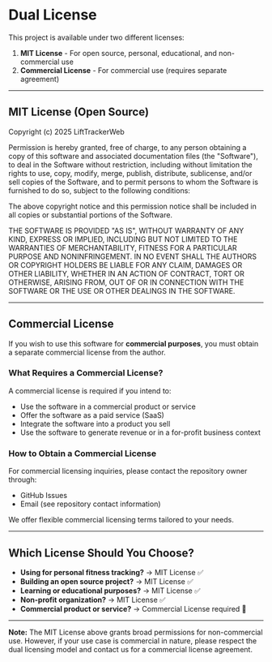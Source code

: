 # Dual License

This project is available under two different licenses:

1. **MIT License** - For open source, personal, educational, and non-commercial use
2. **Commercial License** - For commercial use (requires separate agreement)

---

## MIT License (Open Source)

Copyright (c) 2025 LiftTrackerWeb

Permission is hereby granted, free of charge, to any person obtaining a copy
of this software and associated documentation files (the "Software"), to deal
in the Software without restriction, including without limitation the rights
to use, copy, modify, merge, publish, distribute, sublicense, and/or sell
copies of the Software, and to permit persons to whom the Software is
furnished to do so, subject to the following conditions:

The above copyright notice and this permission notice shall be included in all
copies or substantial portions of the Software.

THE SOFTWARE IS PROVIDED "AS IS", WITHOUT WARRANTY OF ANY KIND, EXPRESS OR
IMPLIED, INCLUDING BUT NOT LIMITED TO THE WARRANTIES OF MERCHANTABILITY,
FITNESS FOR A PARTICULAR PURPOSE AND NONINFRINGEMENT. IN NO EVENT SHALL THE
AUTHORS OR COPYRIGHT HOLDERS BE LIABLE FOR ANY CLAIM, DAMAGES OR OTHER
LIABILITY, WHETHER IN AN ACTION OF CONTRACT, TORT OR OTHERWISE, ARISING FROM,
OUT OF OR IN CONNECTION WITH THE SOFTWARE OR THE USE OR OTHER DEALINGS IN THE
SOFTWARE.

---

## Commercial License

If you wish to use this software for **commercial purposes**, you must obtain a separate commercial license from the author.

### What Requires a Commercial License?

A commercial license is required if you intend to:
- Use the software in a commercial product or service
- Offer the software as a paid service (SaaS)
- Integrate the software into a product you sell
- Use the software to generate revenue or in a for-profit business context

### How to Obtain a Commercial License

For commercial licensing inquiries, please contact the repository owner through:
- GitHub Issues
- Email (see repository contact information)

We offer flexible commercial licensing terms tailored to your needs.

---

## Which License Should You Choose?

- **Using for personal fitness tracking?** → MIT License ✅
- **Building an open source project?** → MIT License ✅
- **Learning or educational purposes?** → MIT License ✅
- **Non-profit organization?** → MIT License ✅
- **Commercial product or service?** → Commercial License required 💼

---

**Note:** The MIT License above grants broad permissions for non-commercial use. However, if your use case is commercial in nature, please respect the dual licensing model and contact us for a commercial license agreement.
